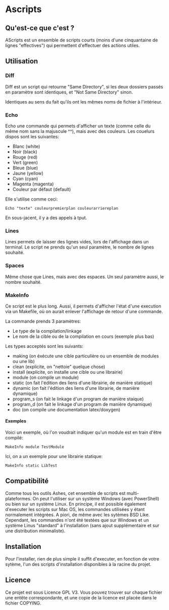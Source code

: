 # Ascripts

## Qu'est-ce que c'est ?

AScripts est un ensemble de scripts courts (moins d'une cinquantaine de lignes "effectives") qui permettent d'effectuer des actions utiles.

## Utilisation

### Diff

Diff est un script qui retourne "Same Directory", si les deux dossiers passés en paramètre sont identiques, et "Not Same Directory" sinon.

Identiques au sens du fait qu'ils ont les mêmes noms de fichier à l'intérieur.

### Echo

Echo une commande qui permets d'afficher un texte (comme celle du même nom sans la majuscule ^^), mais avec des couleurs. Les couelurs dispos sont les suivantes:

* Blanc (white)
* Noir (black)
* Rouge (red)
* Vert (green)
* Bleue (blue)
* Jaune (yellow)
* Cyan (cyan)
* Magenta (magenta)
* Couleur par défaut (default)

Elle s'utilise comme ceci:

    Echo "texte" couleurpremierplan couleurarriereplan

En sous-jacent, il y a des appels à tput.

### Lines

Lines permets de laisser des lignes vides, lors de l'affichage dans un terminal. Le script ne prends qu'un seul paramètre, le nombre de lignes souhaité.

### Spaces

Même chose que Lines, mais avec des espaces. Un seul paramètre aussi, le nombre souhaité.

### MakeInfo

Ce script est le plus long. Aussi, il permets d'afficher l'état d'une execution via un Makefile, où on aurait enlever l'affichage de retour d'une commande.

La commande prends 3 paramètres:

* Le type de la compilation/linkage
* Le nom de la cible ou de la compilation en cours (exemple plus bas)

Les types acceptés sont les suivants:

* making (on éxécute une cible particulière ou un ensemble de modules ou une lib)
* clean (explicite, on "nettoie" quelque chose)
* install (explicite, on installe une cible ou une librairie)
* module (on compile un module)
* static (on fait l'édition des liens d'une librairie, de manière statique)
* dynamic (on fait l'édition des liens d'une librairie, de manière dynamique)
* program_s (on fait le linkage d'un program de manière staique)
* program_d (on fait le linkage d'un program de manière dynamique)
* doc (on compile une documentation latex/doxygen)

#### Exemples

Voici un exemple, où l'on voudrait indiquer qu'un module est en train d'être compilé:

    MakeInfo module TestModule

Ici, on a un exemple pour une librairie statique:

    MakeInfo static LibTest

## Compatibilité

Comme tous les outils Ashes, cet ensemble de scripts est multi-plateformes. On peut l'utiliser sur un système Windows (avec PowerShell) ou bien sur un système Linux. En principe, il est possible également d'executer les scripts sur Mac OS, les commandes utilisées y étant normalement intégrées. A piori, de même avec les sytèmes BSD Like. Cependant, les commandes n'ont été testées que sur Windows et un système Linus "standard" à l'installation (sans ajout supplémentaire et sur une distribution minimaliste).

## Installation

Pour l'installer, rien de plus simple il suffit d'executer, en fonction de votre sytème, l'un des scripts d'installation disponibles à la racine du projet.

## Licence

Ce projet est sous Licence GPL V3. Vous pouvez trouver sur chaque fichier une entête correspondante, et une copie de la licence est placée dans le fichier COPYING.
